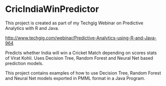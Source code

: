 # CricIndiaWinPredictor

This project is created as part of my Techgig Webinar on Predictive Analytics with R and Java.
 
 http://www.techgig.com/webinar/Predictive-Analytics-using-R-and-Java-964
 
 Predicts whether India will win a Cricket Match depending on scores stats of Virat Kohli. Uses Decision Tree, Random Forest and Neural Net based prediction models.
 
 This project contains examples of how to use Decision Tree, Random Forest and Neural Net models exported in PMML format in a Java Program.